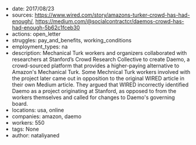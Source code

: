 - date: 2017/08/23
- sources: https://www.wired.com/story/amazons-turker-crowd-has-had-enough/, https://medium.com/@socialcontractcr/daemos-crowd-has-had-enough-5b62c1fceb30
- actions: open_letter
- struggles: pay_and_benefits, working_conditions
- employment_types: na
- description: Mechanical Turk workers and organizers collaborated with researchers at Stanford’s Crowd Research Collective to create Daemo, a crowd-sourced platform that provides a higher-paying alternative to Amazon's Mechanical Turk. Some Mechnical Turk workers involved with the project later came out in opposition to the original WIRED article in their own Medium article. They argued that WIRED incorrectly identified Daemo as a project originating at Stanford, as opposed to from the workers themselves and called for changes to Daemo's governing board.
- locations: usa, online
- companies: amazon, daemo
- workers: 550
- tags: None
- author: nataliyaned
